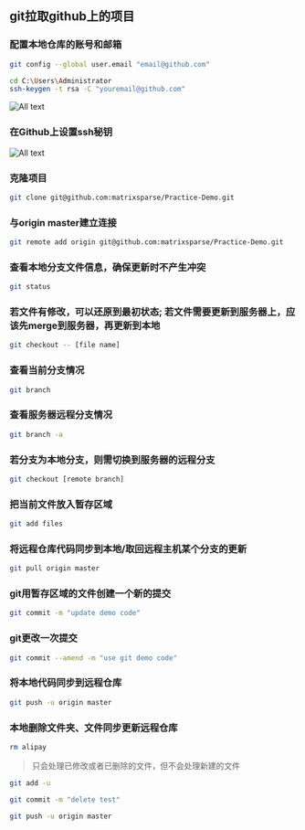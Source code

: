 
## git拉取github上的项目

### 配置本地仓库的账号和邮箱

```bash
git config --global user.email "email@github.com"
```

```bash
cd C:\Users\Administrator
ssh-keygen -t rsa -C "youremail@github.com"
```

![All text](http://ww1.sinaimg.cn/large/dc05ba18gy1fjke6fjiylj20tp0f5wg0.jpg)

### 在Github上设置ssh秘钥

![All text](http://ww1.sinaimg.cn/large/dc05ba18gy1fjkeas0x3xj20nt0c0ab3.jpg)

### 克隆项目

```bash
git clone git@github.com:matrixsparse/Practice-Demo.git
```

### 与origin master建立连接

```bash
git remote add origin git@github.com:matrixsparse/Practice-Demo.git
```

### 查看本地分支文件信息，确保更新时不产生冲突

```bash
git status
```

### 若文件有修改，可以还原到最初状态; 若文件需要更新到服务器上，应该先merge到服务器，再更新到本地

```bash
git checkout -- [file name]
```

### 查看当前分支情况

```bash
git branch
```

### 查看服务器远程分支情况

```bash
git branch -a  
```

### 若分支为本地分支，则需切换到服务器的远程分支

```bash
git checkout [remote branch]
```

### 把当前文件放入暂存区域

```bash
git add files
```

### 将远程仓库代码同步到本地/取回远程主机某个分支的更新

```bash
git pull origin master
```

### git用暂存区域的文件创建一个新的提交

```bash
git commit -m "update demo code"
```

### git更改一次提交

```bash
git commit --amend -m "use git demo code"
```

### 将本地代码同步到远程仓库

```bash
git push -u origin master
```

### 本地删除文件夹、文件同步更新远程仓库

```bash
rm alipay
```

>只会处理已修改或者已删除的文件，但不会处理新建的文件

```bash
git add -u
```

```bash
git commit -m "delete test"
```

```bash
git push -u origin master
```
